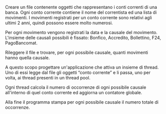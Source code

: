 Creare un file contenente oggetti che rappresentano i conti correnti di una banca. Ogni conto corrente contiene il nome del correntista ed una lista di movimenti. I movimenti registrati per un conto corrente sono relativi agli ultimi 2 anni, quindi possono essere molto numerosi.

Per ogni movimento vengono registrati la data e la causale del movimento. L'insieme delle causali possibili è fissato: Bonfico, Accredito, Bollettino, F24, PagoBancomat.

Rileggere il file e trovare, per ogni possibile causale, quanti movimenti hanno quella causale.

A questo scopo progettare un'applicazione che attiva un insieme di thread. Uno di essi legge dal file gli oggetti “conto corrente” e li passa, uno per volta, ai thread presenti in un thread pool.

Ogni thread calcola il numero di occorrenze di ogni possibile causale all'interno di quel conto corrente ed aggiorna un contatore globale.

Alla fine il programma stampa per ogni possibile causale il numero totale di occorrenze.
